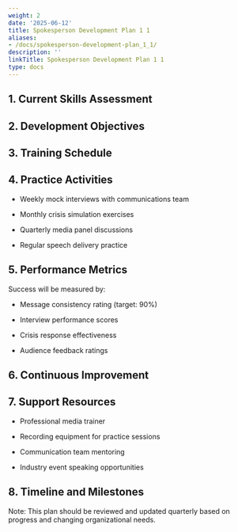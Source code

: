 ```yaml
---
weight: 2
date: '2025-06-12'
title: Spokesperson Development Plan 1 1
aliases:
- /docs/spokesperson-development-plan_1_1/
description: ''
linkTitle: Spokesperson Development Plan 1 1
type: docs
---
```


## 1. Current Skills Assessment

<!-- Unsupported block type: table -->

## 2. Development Objectives

<!-- Unsupported block type: to_do -->

<!-- Unsupported block type: to_do -->

<!-- Unsupported block type: to_do -->

<!-- Unsupported block type: to_do -->

## 3. Training Schedule

<!-- Unsupported block type: toggle -->

<!-- Unsupported block type: toggle -->

## 4. Practice Activities

<!-- Unsupported block type: callout -->

- Weekly mock interviews with communications team

- Monthly crisis simulation exercises

- Quarterly media panel discussions

- Regular speech delivery practice

## 5. Performance Metrics

Success will be measured by:

- Message consistency rating (target: 90%)

- Interview performance scores

- Crisis response effectiveness

- Audience feedback ratings

## 6. Continuous Improvement

<!-- Unsupported block type: toggle -->

## 7. Support Resources

<!-- Unsupported block type: callout -->

- Professional media trainer

- Recording equipment for practice sessions

- Communication team mentoring

- Industry event speaking opportunities

## 8. Timeline and Milestones

<!-- Unsupported block type: table -->

Note: This plan should be reviewed and updated quarterly based on progress and changing organizational needs.